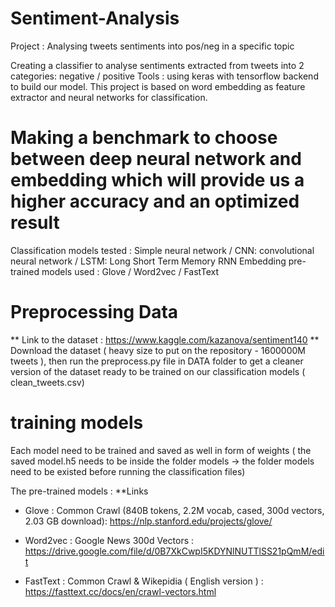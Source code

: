 # Sentiment-Analysis

Project : Analysing tweets sentiments into pos/neg in a specific topic

Creating a classifier to analyse sentiments extracted from tweets into 2 categories: negative / positive 
Tools : using keras with tensorflow backend to build our model.
This project is based on word embedding as feature extractor and neural networks for classification.

# Making a benchmark to choose between deep neural network and embedding which will provide us a higher accuracy and an optimized result

Classification models tested : Simple neural network / CNN: convolutional neural network / LSTM: Long Short Term Memory RNN
Embedding pre-trained models used : Glove / Word2vec / FastText

# Preprocessing Data

** Link to the dataset : https://www.kaggle.com/kazanova/sentiment140 **
Download the dataset ( heavy size to put on the repository - 1600000M tweets ), then run the preprocess.py file in DATA folder to get a cleaner version of the dataset ready to be trained on our classification models ( clean_tweets.csv)

# training models

Each model need to be trained and saved as well in form of weights ( the saved model.h5 needs to be inside the folder models -> the folder models need to be existed before running the classification files)

The pre-trained models : **Links

- Glove : Common Crawl (840B tokens, 2.2M vocab, cased, 300d vectors, 2.03 GB download): https://nlp.stanford.edu/projects/glove/

- Word2vec : Google News 300d Vectors : https://drive.google.com/file/d/0B7XkCwpI5KDYNlNUTTlSS21pQmM/edit

- FastText : Common Crawl & Wikepidia ( English version ) : https://fasttext.cc/docs/en/crawl-vectors.html




